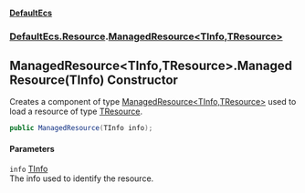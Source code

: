 #### [DefaultEcs](DefaultEcs.md 'DefaultEcs')
### [DefaultEcs.Resource](DefaultEcs.md#DefaultEcs_Resource 'DefaultEcs.Resource').[ManagedResource&lt;TInfo,TResource&gt;](ManagedResource_TInfo_TResource_.md 'DefaultEcs.Resource.ManagedResource&lt;TInfo,TResource&gt;')
## ManagedResource&lt;TInfo,TResource&gt;.ManagedResource(TInfo) Constructor
Creates a component of type [ManagedResource&lt;TInfo,TResource&gt;](ManagedResource_TInfo_TResource_.md 'DefaultEcs.Resource.ManagedResource&lt;TInfo,TResource&gt;') used to load a resource of type [TResource](ManagedResource_TInfo_TResource_.md#DefaultEcs_Resource_ManagedResource_TInfo_TResource__TResource 'DefaultEcs.Resource.ManagedResource&lt;TInfo,TResource&gt;.TResource').  
```csharp
public ManagedResource(TInfo info);
```
#### Parameters
<a name='DefaultEcs_Resource_ManagedResource_TInfo_TResource__ManagedResource(TInfo)_info'></a>
`info` [TInfo](ManagedResource_TInfo_TResource_.md#DefaultEcs_Resource_ManagedResource_TInfo_TResource__TInfo 'DefaultEcs.Resource.ManagedResource&lt;TInfo,TResource&gt;.TInfo')  
The info used to identify the resource.
  
